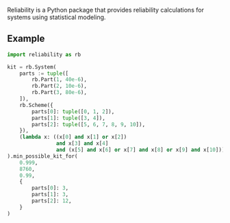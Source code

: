 Reliability is a Python package that provides reliability calculations for systems using statistical modeling.

## Example

```python
import reliability as rb

kit = rb.System(
    parts := tuple([
        rb.Part(1, 40e-6),
        rb.Part(2, 10e-6),
        rb.Part(3, 80e-6),
    ]),
    rb.Scheme({
        parts[0]: tuple([0, 1, 2]),
        parts[1]: tuple([3, 4]),
        parts[2]: tuple([5, 6, 7, 8, 9, 10]),
    }),
    (lambda x: ((x[0] and x[1] or x[2])
                and x[3] and x[4]
                and (x[5] and x[6] or x[7] and x[8] or x[9] and x[10])))
).min_possible_kit_for(
    0.999, 
    8760,
    0.99,
    {
        parts[0]: 3,
        parts[1]: 3,
        parts[2]: 12,
    }
)
```
